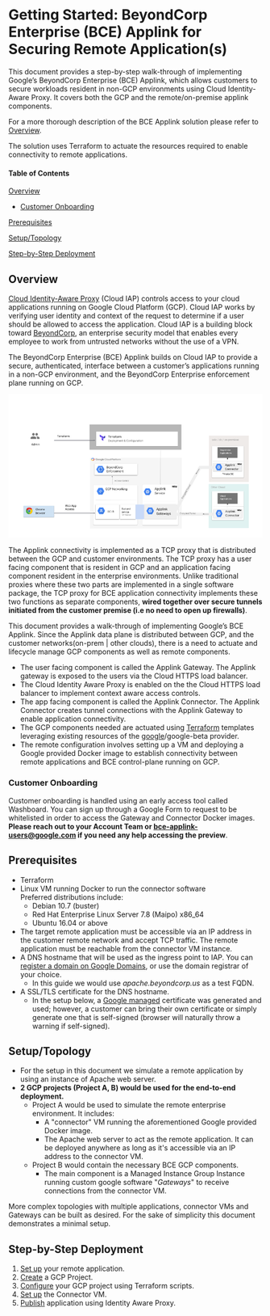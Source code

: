 # Getting Started: BeyondCorp Enterprise (BCE) Applink for Securing Remote Application(s)

This document provides a step-by-step walk-through of implementing Google’s
BeyondCorp Enterprise (BCE) Applink, which allows customers to secure workloads
resident in non-GCP environments using Cloud Identity-Aware Proxy. It covers
both the GCP and the remote/on-premise applink components.

For a more thorough description of the BCE Applink solution please refer to
[Overview](#overview).

The solution uses Terraform to actuate the resources required to enable
connectivity to remote applications.

#### Table of Contents

[Overview](#overview)

*   [Customer Onboarding](#customer-onboarding)

[Prerequisites](#prerequisites)

[Setup/Topology](#setup-topology)

[Step-by-Step Deployment](#step-by-step-deployment)

## Overview

[Cloud Identity-Aware Proxy](https://cloud.google.com/iap/docs/concepts-overview)
(Cloud IAP) controls access to your cloud applications running on Google Cloud
Platform (GCP). Cloud IAP works by verifying user identity and context of the
request to determine if a user should be allowed to access the application.
Cloud IAP is a building block toward
[BeyondCorp](https://cloud.google.com/beyondcorp/), an enterprise security model
that enables every employee to work from untrusted networks without the use of a
VPN.

The BeyondCorp Enterprise (BCE) Applink builds on Cloud IAP to provide a secure,
authenticated, interface between a customer’s applications running in a non-GCP
environment, and the BeyondCorp Enterprise enforcement plane running on GCP.

![Applink Architecture Diagram](images/applink-architecture-diagram.png "Applink Architecture")

The Applink connectivity is implemented as a TCP proxy that is distributed
between the GCP and customer environments. The TCP proxy has a user facing
component that is resident in GCP and an application facing component resident
in the enterprise environments. Unlike traditional proxies where these two parts
are implemented in a single software package, the TCP proxy for BCE application
connectivity implements these two functions as separate components, **wired
together over secure tunnels initiated from the customer premise (i.e no need to
open up firewalls)**.

This document provides a walk-through of implementing Google’s BCE Applink.
Since the Applink data plane is distributed between GCP, and the customer
networks(on-prem | other clouds), there is a need to actuate and lifecycle
manage GCP components as well as remote components.

*   The user facing component is called the Applink Gateway. The Applink gateway
    is exposed to the users via the Cloud HTTPS load balancer.
*   The Cloud Identity Aware Proxy is enabled on the the Cloud HTTPS load
    balancer to implement context aware access controls.
*   The app facing component is called the Applink Connector. The Applink
    Connector creates tunnel connections with the Applink Gateway to enable
    application connectivity.
*   The GCP components needed are actuated using
    [Terraform](https://www.terraform.io/) templates leveraging existing
    resources of the
    [google](https://www.terraform.io/docs/providers/google/index.html)/google-beta
    provider.
*   The remote configuration involves setting up a VM and deploying a Google
    provided Docker image to establish connectivity between remote applications
    and BCE control-plane running on GCP.

### Customer Onboarding

Customer onboarding is handled using an early access tool called Washboard. You
can sign up through a Google Form to request to be whitelisted in order to
access the Gateway and Connector Docker images. **Please reach out to your
Account Team or bce-applink-users@google.com if you need any help accessing the
preview**.

## Prerequisites

*   Terraform
*   Linux VM running Docker to run the connector software \
    Preferred distributions include:
    *   Debian 10.7 (buster)
    *   Red Hat Enterprise Linux Server 7.8 (Maipo) x86_64
    *   Ubuntu 16.04 or above
*   The target remote application must be accessible via an IP address in the
    customer remote network and accept TCP traffic. The remote application must
    be reachable from the connector VM instance.
*   A DNS hostname that will be used as the ingress point to IAP. You can
    [register a domain on Google Domains](https://support.google.com/domains/answer/4491208),
    or use the domain registrar of your choice.
    *   In this guide we would use *apache.beyondcorp.us* as a test FQDN.
*   A SSL/TLS certificate for the DNS hostname.
    *   In the setup below, a
        [Google managed](https://cloud.google.com/load-balancing/docs/ssl-certificates/google-managed-certs)
        certificate was generated and used; however, a customer can bring their
        own certificate or simply generate one that is self-signed (browser will
        naturally throw a warning if self-signed).

## Setup/Topology

*   For the setup in this document we simulate a remote application by using an
    instance of Apache web server.
*   **2 GCP projects (Project A, B) would be used for the end-to-end
    deployment.**
    *   Project A would be used to simulate the remote enterprise environment.
        It includes:
        *   A "connector" VM running the aforementioned Google provided Docker
            image.
        *   The Apache web server to act as the remote application. It can be
            deployed anywhere as long as it's accessible via an IP address to
            the connector VM.
    *   Project B would contain the necessary BCE GCP components.
        *   The main component is a Managed Instance Group Instance running
            custom google software "*Gateways*" to receive connections from the
            connector VM.

More complex topologies with multiple applications, connector VMs and Gateways
can be built as desired. For the sake of simplicity this document demonstrates a
minimal setup.

## Step-by-Step Deployment

1.  [Set up](remote-app-setup.md) your remote application.
2.  [Create](gcp-project-setup.md) a GCP Project.
3.  [Configure](terraform-config.md) your GCP project using Terraform scripts.
4.  [Set up](connector-setup.md) the Connector VM.
5.  [Publish](iap-lb-setup.md) application using Identity Aware Proxy.
